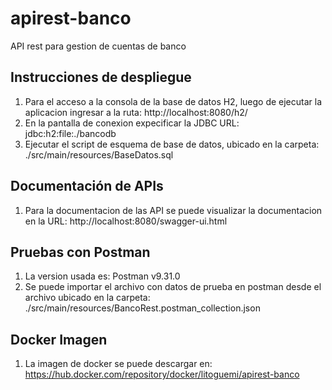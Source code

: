 # apirest-banco
API rest para gestion de cuentas de banco

## Instrucciones de despliegue
1. Para el acceso a la consola de la base de datos H2, luego de ejecutar la aplicacion ingresar a la ruta: http://localhost:8080/h2/
2. En la pantalla de conexion expecificar la JDBC URL: jdbc:h2:file:./bancodb
3. Ejecutar el script de esquema de base de datos, ubicado en la carpeta: ./src/main/resources/BaseDatos.sql

## Documentación de APIs
1. Para la documentacion de las API se puede visualizar la documentacion en la URL: http://localhost:8080/swagger-ui.html

## Pruebas con Postman
1. La version usada es: Postman v9.31.0
2. Se puede importar el archivo con datos de prueba en postman desde el archivo ubicado en la carpeta: ./src/main/resources/BancoRest.postman_collection.json

## Docker Imagen
1. La imagen de docker se puede descargar en: https://hub.docker.com/repository/docker/litoguemi/apirest-banco
